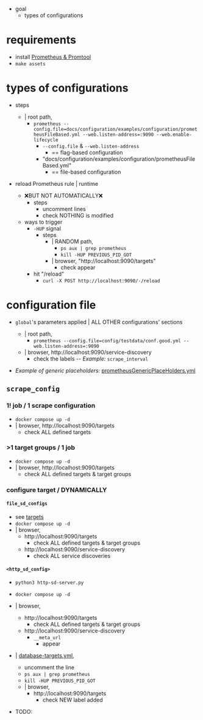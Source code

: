 * goal
  * types of configurations

# requirements

* install [Prometheus & Promtool](/prometheus/README.md#install)
* `make assets`

# types of configurations

* steps
  * | root path,
    * `prometheus --config.file=docs/configuration/examples/configuration/prometheusFileBased.yml --web.listen-address=:9090 --web.enable-lifecycle`
      * `--config.file` & `--web.listen-address`
        * == flag-based configuration
      * "docs/configuration/examples/configuration/prometheusFileBased.yml"
        * == file-based configuration

* reload Prometheus rule | runtime
  * ❌BUT NOT AUTOMATICALLY❌
    * steps
      * uncomment lines
      * check NOTHING is modified
  * ways to trigger
    * `-HUP` signal
      * steps
        * | RANDOM path,
          * `ps aux | grep prometheus`
          * `kill -HUP PREVIOUS_PID_GOT`
        * | browser, "http://localhost:9090/targets"
          * check appear
    * hit "/reload"
      * `curl -X POST http://localhost:9090/-/reload`

# configuration file

* `global`'s parameters applied | ALL OTHER configurations' sections
  * | root path,
    * `prometheus --config.file=config/testdata/conf.good.yml --web.listen-address=:9090`
  * | browser, http://localhost:9090/service-discovery
    * check the labels -- _Example:_ `scrape_interval`

* _Example of generic placeholders:_ [prometheusGenericPlaceHolders.yml](prometheusGenericPlaceHolders.yml)

## `scrape_config`
### 1! job / 1 scrape configuration
* `docker compose up -d`
* | browser, http://localhost:9090/targets
  * check ALL defined targets
### >1 target groups / 1 job
* `docker compose up -d`
* | browser, http://localhost:9090/targets
    * check ALL defined targets & target groups
### configure target / DYNAMICALLY
#### `file_sd_configs`
* see [targets](targets)
* `docker compose up -d`
* | browser, 
  * http://localhost:9090/targets
    * check ALL defined targets & target groups
  * http://localhost:9090/service-discovery
    * check ALL service discoveries
#### `<http_sd_config>`
* `python3 http-sd-server.py`
* `docker compose up -d`
* | browser,
  * http://localhost:9090/targets
    * check ALL defined targets & target groups
  * http://localhost:9090/service-discovery
    * `__meta_url` 
      * appear


* | [database-targets.yml](targets/database-targets.yml),
  * uncomment the line
  * `ps aux | grep prometheus`
  * `kill -HUP PREVIOUS_PID_GOT`
  * | browser,
    * http://localhost:9090/targets
      * check NEW label added


* TODO:

